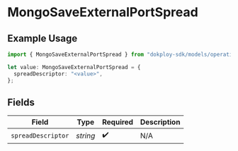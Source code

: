# MongoSaveExternalPortSpread

## Example Usage

```typescript
import { MongoSaveExternalPortSpread } from "dokploy-sdk/models/operations";

let value: MongoSaveExternalPortSpread = {
  spreadDescriptor: "<value>",
};
```

## Fields

| Field              | Type               | Required           | Description        |
| ------------------ | ------------------ | ------------------ | ------------------ |
| `spreadDescriptor` | *string*           | :heavy_check_mark: | N/A                |